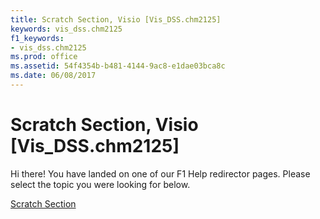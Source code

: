 ```yaml
---
title: Scratch Section, Visio [Vis_DSS.chm2125]
keywords: vis_dss.chm2125
f1_keywords:
- vis_dss.chm2125
ms.prod: office
ms.assetid: 54f4354b-b481-4144-9ac8-e1dae03bca8c
ms.date: 06/08/2017
---
```



# Scratch Section, Visio [Vis_DSS.chm2125]

Hi there! You have landed on one of our F1 Help redirector pages. Please select the topic you were looking for below.

[Scratch Section](http://msdn.microsoft.com/library/144dd06f-7225-57db-fd19-a58d6bccf0e1%28Office.15%29.aspx)

